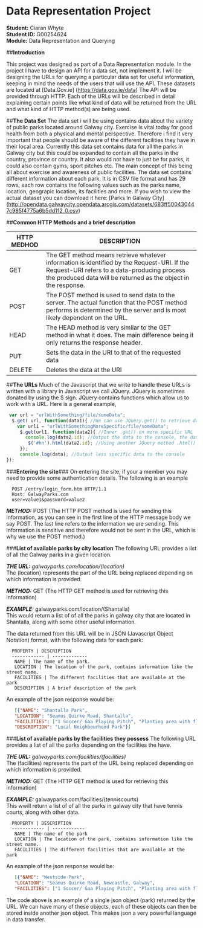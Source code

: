 # **Data Representation Project**

**Student:** Ciaran Whyte </br>
**Student ID:** G00254624 </br>
**Module:** Data Representation and Querying </br>


##**Introduction**

This project was designed as part of a Data Representation module. In the project I have to design an API for a data set, not implement it. I will be designing the URLs for querying a particular data set for useful information, keeping in mind the needs of the users that will use the API. These datasets are located at [Data.Gov.ie] (https://data.gov.ie/data) The API will be provided through HTTP. Each of the URLs will be described in detail explaining certain points like what kind of data will be returned from the URL and what kind of HTTP method(s) are being used.

##**The Data Set**
The data set i will be using contains data about the variety of public parks located around Galway city. Exercise is vital today for good health from both a physical and mental perspective. Therefore i find it very important that people should be aware of the different facilities they have in their local area. Currently this data set contains data for all the parks in Galway city but this could be expanded to contain all the parks in the country, province or country. It also would not have to just be for parks, it could also contain gyms, sport pitches etc. The main concept of this being all about exercise and awareness of public facilities. The data set contains different information about each park. It is in CSV file format and has 29 rows, each row contains the following values such as the parks name, location, geograpic location, its facilities and more. If you wish to view the actual dataset you can download it here: [Parks In Galway City] (http://opendata.galwaycity.opendata.arcgis.com/datasets/683ff500430447c985f4775a6b5dd112_0.csv)

##**Common HTTP Methods and a brief description**

HTTP MEDHOD | DESCRIPTION
------------ | -------------
GET | The GET method means retrieve whatever information is identified by the Request-URI. If the Request-URI refers to a data-producing process the produced data will be returned as the object in the response.
POST | The POST method is used to send data to the server. The actual function that the POST method performs is determined by the server and is most likely dependent on the URL.
HEAD | The HEAD method is very similar to the GET method in what it does. The main difference being it only returns the response header.
PUT | Sets the data in the URI to that of the requested data
DELETE | Deletes the data at the URI

##**The URLs**
Much of the Javascript that we write to handle these URLs is written with a library in Javascript we call JQuery.
JQuery is sometimes donated by using the $ sign. JQuery contains functions which allow us to work with a URL. Here is a general example,
 
```javascript
 var url = "urlWithSomething/file/someData";
  $.get( url, function(data1){ //We can use JQuery.get() to retrieve data from the URL
    var url1 = "urlWithSomethingMoreSpecific/file/someData";
     $.get(url1, function(data2){ //Inner .get() on more specific URL
       console.log(data2.id); //Output the data to the console, the data can come in many different models, eg XML, JSON
        $('#hn').html(data2.id); //Using another JQuery method .html() to get a handle on a DOM object
     });
     console.log(data); //Output less specific data to the console
});
```
###**Entering the site**###
On entering the site, if your a member you may need to provide some authentication details. The following is an example

 ```
   POST /entry/login_form.htm HTTP/1.1
   Host: GalwayParks.com
   user=value1&password=value2
 ```
**_METHOD:_** POST (The HTTP POST method is used for sending this information, as you can see in the first line of the HTTP message body we say POST. The last line refers to the information we are sending. This information is sensitive and therefore would not be sent in the URL, which is why we use the POST method.)

###**List of available parks by city location**
The following URL provides a list of all the Galway parks in a given location.

**_THE URL:_** *galwayparks.com/location/(location)* </br>
The (location) represents the part of the URL being replaced depending on which information is provided.

**_METHOD:_** GET (The HTTP GET method is used for retrieving this information)

**_EXAMPLE:_** galwayparks.com/location/(Shantalla) </br>
This would return a list of of all the parks in galway city that are located in Shantalla, along with some other 
useful information.

The data returned from this URL will be in JSON (Javascript Object Notation) format, with the following data for each park:
      
      PROPERTY | DESCRIPTION
      ------------ | -------------
       NAME | The name of the park.
       LOCATION | The location of the park, contains information like the street name.
       FACILITIES | The different facilities that are available at the park
       DESCRIPTION | A brief description of the park

An example of the json response would be:
 ```json
    [{"NAME": "Shantalla Park", 
    "LOCATION": "Seamus Quirke Road, Shantalla", 
    "FACILITIES": ["1 Soccer/ Gaa Playing Pitch", "Planting area with flowers", "shrubs and trees"], 
    "DESCRIPTION": "Local Neighbourhood Park"}]
 ```

###**List of available parks by the facilities they possess**
The following URL provides a list of all the parks depending on the facilities the have.

**_THE URL:_** *galwayparks.com/facilities/(facilities)* </br>
The (facilities) represents the part of the URL being replaced depending on which information is provided.

**_METHOD:_** GET (The HTTP GET method is used for retrieving this information)

**_EXAMPLE:_** galwayparks.com/facilities/(tenniscourts) </br>
This wwill return a list of of all the parks in galway city that have tennis courts, along with other data.

      PROPERTY | DESCRIPTION
      ------------ | ------------
       NAME | The name of the park
       LOCATION | The location of the park, contains information like the street name.
       FACILITIES | The different facilities that are available at the park

An example of the json response would be:
 ```json
    [{"NAME": "Westside Park",
    "LOCATION": "Seamus Quirke Road, Newcastle, Galway", 
    "FACILITIES": ["1 Soccer/ Gaa Playing Pitch", "Planting area with flowers", "shrubs and trees"]}]
 ```
 
 The code above is an example of a single json object (park) returned by the URL. We can have many of these objects, each of these objects can then be stored inside another json object. This makes json a very powerful language in data transfer.


